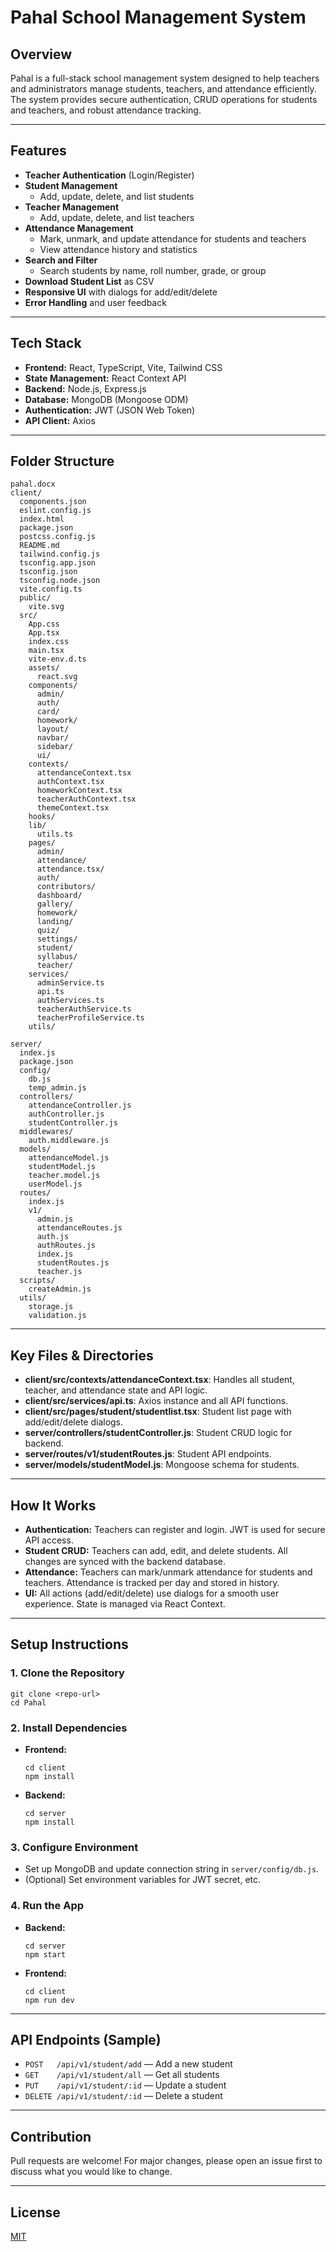 # Pahal School Management System

## Overview
Pahal is a full-stack school management system designed to help teachers and administrators manage students, teachers, and attendance efficiently. The system provides secure authentication, CRUD operations for students and teachers, and robust attendance tracking.

---

## Features
- **Teacher Authentication** (Login/Register)
- **Student Management**
  - Add, update, delete, and list students
- **Teacher Management**
  - Add, update, delete, and list teachers
- **Attendance Management**
  - Mark, unmark, and update attendance for students and teachers
  - View attendance history and statistics
- **Search and Filter**
  - Search students by name, roll number, grade, or group
- **Download Student List** as CSV
- **Responsive UI** with dialogs for add/edit/delete
- **Error Handling** and user feedback

---

## Tech Stack
- **Frontend:** React, TypeScript, Vite, Tailwind CSS
- **State Management:** React Context API
- **Backend:** Node.js, Express.js
- **Database:** MongoDB (Mongoose ODM)
- **Authentication:** JWT (JSON Web Token)
- **API Client:** Axios

---

## Folder Structure

```
pahal.docx
client/
  components.json
  eslint.config.js
  index.html
  package.json
  postcss.config.js
  README.md
  tailwind.config.js
  tsconfig.app.json
  tsconfig.json
  tsconfig.node.json
  vite.config.ts
  public/
    vite.svg
  src/
    App.css
    App.tsx
    index.css
    main.tsx
    vite-env.d.ts
    assets/
      react.svg
    components/
      admin/
      auth/
      card/
      homework/
      layout/
      navbar/
      sidebar/
      ui/
    contexts/
      attendanceContext.tsx
      authContext.tsx
      homeworkContext.tsx
      teacherAuthContext.tsx
      themeContext.tsx
    hooks/
    lib/
      utils.ts
    pages/
      admin/
      attendance/
      attendance.tsx/
      auth/
      contributors/
      dashboard/
      gallery/
      homework/
      landing/
      quiz/
      settings/
      student/
      syllabus/
      teacher/
    services/
      adminService.ts
      api.ts
      authServices.ts
      teacherAuthService.ts
      teacherProfileService.ts
    utils/

server/
  index.js
  package.json
  config/
    db.js
    temp_admin.js
  controllers/
    attendanceController.js
    authController.js
    studentController.js
  middlewares/
    auth.middleware.js
  models/
    attendanceModel.js
    studentModel.js
    teacher.model.js
    userModel.js
  routes/
    index.js
    v1/
      admin.js
      attendanceRoutes.js
      auth.js
      authRoutes.js
      index.js
      studentRoutes.js
      teacher.js
  scripts/
    createAdmin.js
  utils/
    storage.js
    validation.js
```

---

## Key Files & Directories
- **client/src/contexts/attendanceContext.tsx**: Handles all student, teacher, and attendance state and API logic.
- **client/src/services/api.ts**: Axios instance and all API functions.
- **client/src/pages/student/studentlist.tsx**: Student list page with add/edit/delete dialogs.
- **server/controllers/studentController.js**: Student CRUD logic for backend.
- **server/routes/v1/studentRoutes.js**: Student API endpoints.
- **server/models/studentModel.js**: Mongoose schema for students.

---

## How It Works
- **Authentication:** Teachers can register and login. JWT is used for secure API access.
- **Student CRUD:** Teachers can add, edit, and delete students. All changes are synced with the backend database.
- **Attendance:** Teachers can mark/unmark attendance for students and teachers. Attendance is tracked per day and stored in history.
- **UI:** All actions (add/edit/delete) use dialogs for a smooth user experience. State is managed via React Context.

---

## Setup Instructions

### 1. Clone the Repository
```
git clone <repo-url>
cd Pahal
```

### 2. Install Dependencies
- **Frontend:**
  ```
  cd client
  npm install
  ```
- **Backend:**
  ```
  cd server
  npm install
  ```

### 3. Configure Environment
- Set up MongoDB and update connection string in `server/config/db.js`.
- (Optional) Set environment variables for JWT secret, etc.

### 4. Run the App
- **Backend:**
  ```
  cd server
  npm start
  ```
- **Frontend:**
  ```
  cd client
  npm run dev
  ```

---

## API Endpoints (Sample)
- `POST   /api/v1/student/add`         — Add a new student
- `GET    /api/v1/student/all`         — Get all students
- `PUT    /api/v1/student/:id`         — Update a student
- `DELETE /api/v1/student/:id`         — Delete a student

---

## Contribution
Pull requests are welcome! For major changes, please open an issue first to discuss what you would like to change.

---

## License
[MIT](LICENSE)
